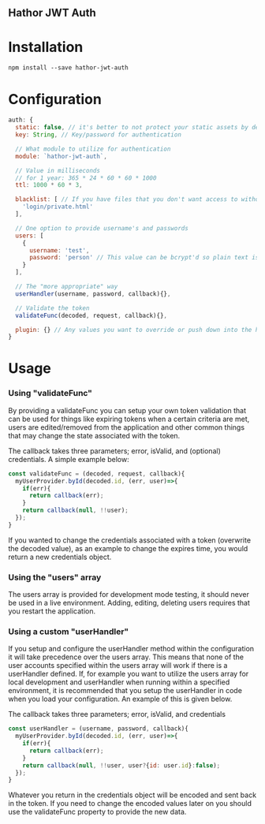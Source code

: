 Hathor JWT Auth
---

Installation
===

```
npm install --save hathor-jwt-auth
```

Configuration
===

```js
auth: {
  static: false, // it's better to not protect your static assets by default
  key: String, // Key/password for authentication

  // What module to utilize for authentication
  module: `hathor-jwt-auth`,

  // Value in milliseconds
  // for 1 year: 365 * 24 * 60 * 60 * 1000
  ttl: 1000 * 60 * 3,

  blacklist: [ // If you have files that you don't want access to without auth, then blacklist them
    'login/private.html'
  ],

  // One option to provide username's and passwords
  users: [
    {
      username: 'test',
      password: 'person' // This value can be bcrypt'd so plain text isn't ever shown
    }
  ],

  // The "more appropriate" way
  userHandler(username, password, callback){},

  // Validate the token
  validateFunc(decoded, request, callback){},

  plugin: {} // Any values you want to override or push down into the hapi-auth-jwt2 module
}
```

Usage
===

### Using "validateFunc"

By providing a validateFunc you can setup your own token validation that can be used for things like expiring tokens when a certain criteria are met, users are edited/removed from the application and other common things that may change the state associated with the token.

The callback takes three parameters; error, isValid, and (optional) credentials.  A simple example below:

```js
const validateFunc = (decoded, request, callback){
  myUserProvider.byId(decoded.id, (err, user)=>{
    if(err){
      return callback(err);
    }
    return callback(null, !!user);
  });
}
```

If you wanted to change the credentials associated with a token (overwrite the decoded value), as an example to change the expires time, you would return a new credentials object.

### Using the "users" array

The users array is provided for development mode testing, it should never be used in a live environment.  Adding, editing, deleting users requires that you restart the application.

### Using a custom "userHandler"

If you setup and configure the userHandler method within the configuration it will take precedence over the users array.  This means that none of the user accounts specified within the users array will work if there is a userHandler defined.  If, for example you want to utilize the users array for local development and userHandler when running within a specified environment, it is recommended that you setup the userHandler in code when you load your configuration.  An example of this is given below.

The callback takes three parameters; error, isValid, and credentials

```js
const userHandler = (username, password, callback){
  myUserProvider.byId(decoded.id, (err, user)=>{
    if(err){
      return callback(err);
    }
    return callback(null, !!user, user?{id: user.id}:false);
  });
}
```

Whatever you return in the credentials object will be encoded and sent back in the token.  If you need to change the encoded values later on you should use the validateFunc property to provide the new data.
